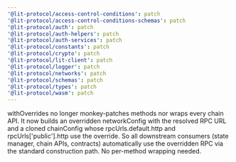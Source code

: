 ```yaml
---
'@lit-protocol/access-control-conditions': patch
'@lit-protocol/access-control-conditions-schemas': patch
'@lit-protocol/auth': patch
'@lit-protocol/auth-helpers': patch
'@lit-protocol/auth-services': patch
'@lit-protocol/constants': patch
'@lit-protocol/crypto': patch
'@lit-protocol/lit-client': patch
'@lit-protocol/logger': patch
'@lit-protocol/networks': patch
'@lit-protocol/schemas': patch
'@lit-protocol/types': patch
'@lit-protocol/wasm': patch
---
```


withOverrides no longer monkey-patches methods nor wraps every chain API. It now builds an overridden networkConfig with the resolved RPC URL and a cloned chainConfig whose rpcUrls.default.http and rpcUrls['public'].http use the override. So all downstream consumers (state manager, chain APIs, contracts) automatically use the overridden RPC via the standard construction path. No per-method wrapping needed.
